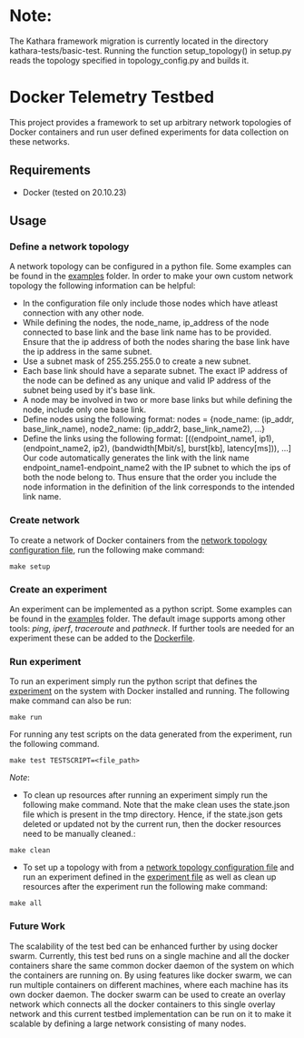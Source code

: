 # Note: 
The Kathara framework migration is currently located in the directory kathara-tests/basic-test. Running the function setup_topology() in setup.py reads the topology specified in topology_config.py and builds it.
# Docker Telemetry Testbed
This project provides a framework to set up arbitrary network topologies of
Docker containers and run user defined experiments for data collection on these networks.

## Requirements

- Docker (tested on 20.10.23)

## Usage

### Define a network topology
A network topology can be configured in a python file. Some examples
can be found in the [examples](examples)
folder. 
In order to make your own custom network topology the following information can be helpful:
- In the configuration file only include those nodes which have atleast connection with any other node.
- While defining the nodes, the node_name, ip_address of the node connected to base link and the base link name has to be provided. 
Ensure that the ip address of both the nodes sharing the base link have the ip address in the same subnet. 
- Use a subnet mask of 255.255.255.0 to create a new subnet. 
- Each base link should have a separate subnet. The exact IP
address of the node can be defined as any unique and valid IP address of the subnet being used by it's base link.
- A node may be involved in two or more base links but while defining the node, include only one base link.
- Define nodes using the following format: 
nodes = {node_name: (ip_addr, base_link_name), node2_name: (ip_addr2, base_link_name2), ...}
- Define the links using the following format:
[((endpoint_name1, ip1), (endpoint_name2, ip2), (bandwidth[Mbit/s], burst[kb], latency[ms])), ...]
Our code automatically generates the link with the link name endpoint_name1-endpoint_name2 with the IP subnet to which 
the ips of both the node belong to. Thus ensure that the order you include the node information in the definition of 
the link corresponds to the intended link name.

### Create network
To create a network of Docker containers from the 
[network topology configuration file](src/topology_config.py), 
run the following make command:
```
make setup
```

### Create an experiment
An experiment can be implemented as a python script. Some examples
can be found in the [examples](examples)
folder. The default image supports among other tools: 
*ping*, *iperf*, *traceroute* and *pathneck*. If further tools
are needed for an experiment these can be added to the 
[Dockerfile](Dockerfile).

### Run experiment
To run an experiment simply run the python script that defines
the [experiment](src/experiment.py) on the system with Docker installed and running.
The following make command can also be run:
```
make run
```
For running any test scripts on the data generated from the experiment,
run the following command.
```
make test TESTSCRIPT=<file_path>
```
*Note*: 
- To clean up resources after running an experiment simply run
the following make command. Note that the make clean uses the state.json file which is present in the tmp directory. Hence, if the state.json gets deleted or updated not by the current run, then the docker resources
need to be manually cleaned.:
```
make clean
```

- To set up a topology with from a [network topology configuration file](src/topology_config.py)
and run an experiment defined in the [experiment file](src/experiment.py) as well as
clean up resources after the experiment run the following make command:
```
make all
```
### Future Work
The scalability of the test bed can be enhanced further by using docker swarm.
Currently, this test bed runs on a single machine and all the docker containers share the same common docker daemon of the system on which the containers are running on. 
By using features like docker swarm, we can run multiple containers on different machines, where each machine has its own docker daemon. The docker swarm can be used to create an overlay network which connects all the docker containers to this single overlay network and this current testbed implementation can be run on it to make it scalable by defining a large network consisting of many nodes.
